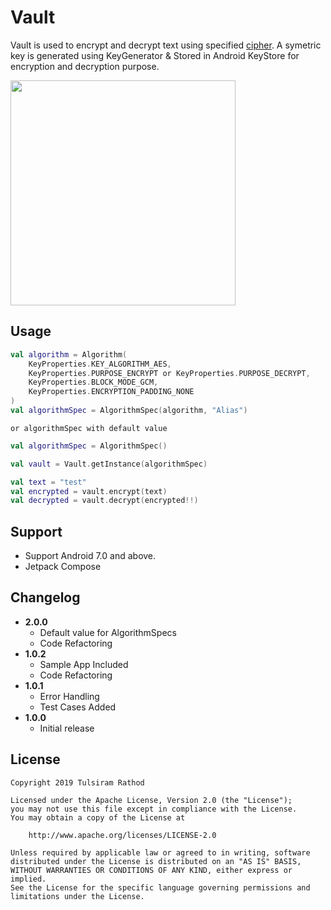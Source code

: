 Vault
===============

Vault is used to encrypt and decrypt text using specified [cipher](https://docs.oracle.com/javase/7/docs/api/javax/crypto/Cipher.html). A symetric key is generated using KeyGenerator & Stored in Android KeyStore for encryption and decryption purpose.

<img src="https://github.com/tulsiramr/vault/blob/master/vault.png" width="360">


Usage
-----
```kotlin
val algorithm = Algorithm(
    KeyProperties.KEY_ALGORITHM_AES,
    KeyProperties.PURPOSE_ENCRYPT or KeyProperties.PURPOSE_DECRYPT,
    KeyProperties.BLOCK_MODE_GCM,
    KeyProperties.ENCRYPTION_PADDING_NONE
)
val algorithmSpec = AlgorithmSpec(algorithm, "Alias")
```
```
or algorithmSpec with default value
```
```kotlin
val algorithmSpec = AlgorithmSpec()

val vault = Vault.getInstance(algorithmSpec)

val text = "test"
val encrypted = vault.encrypt(text)
val decrypted = vault.decrypt(encrypted!!)
```

Support
-----------
* Support Android 7.0 and above.
* Jetpack Compose

Changelog
---------
* **2.0.0**
    * Default value for AlgorithmSpecs
    * Code Refactoring
* **1.0.2**
    * Sample App Included
    * Code Refactoring
* **1.0.1**
    * Error Handling
    * Test Cases Added
* **1.0.0**
    * Initial release

License
-------

    Copyright 2019 Tulsiram Rathod

    Licensed under the Apache License, Version 2.0 (the "License");
    you may not use this file except in compliance with the License.
    You may obtain a copy of the License at

        http://www.apache.org/licenses/LICENSE-2.0

    Unless required by applicable law or agreed to in writing, software
    distributed under the License is distributed on an "AS IS" BASIS,
    WITHOUT WARRANTIES OR CONDITIONS OF ANY KIND, either express or implied.
    See the License for the specific language governing permissions and
    limitations under the License.
